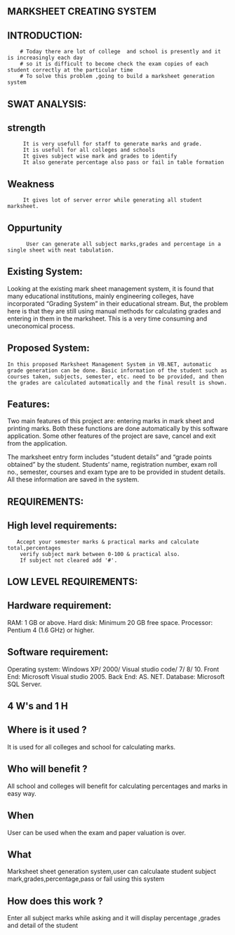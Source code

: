 ## MARKSHEET CREATING SYSTEM

## INTRODUCTION:
        # Today there are lot of college  and school is presently and it is increasingly each day 
        # so it is difficult to become check the exam copies of each student correctly at the particular time
        # To solve this problem ,going to build a marksheet generation system
        
## SWAT ANALYSIS:

## strength
         It is very usefull for staff to generate marks and grade.
         It is usefull for all colleges and schools
         It gives subject wise mark and grades to identify
         It also generate percentage also pass or fail in table formation
         
 ## Weakness
        
         It gives lot of server error while generating all student marksheet.
         
 ## Oppurtunity
 
          User can generate all subject marks,grades and percentage in a single sheet with neat tabulation.
         
 ## Existing System:

   Looking at the existing mark sheet management system, it is found that many educational institutions, mainly engineering colleges, have incorporated “Grading System” in their educational stream. But, the problem here is that they are still using manual methods for calculating grades and entering in them in the marksheet. This is a very time consuming and uneconomical process.
   
## Proposed System:

    In this proposed Marksheet Management System in VB.NET, automatic grade generation can be done. Basic information of the student such as courses taken, subjects, semester, etc. need to be provided, and then the grades are calculated automatically and the final result is shown.
    
 ## Features:
 
   Two main features of this project are: entering marks in mark sheet and printing marks. Both these functions are done automatically by this software application. Some other features of the project are save, cancel and exit from the application.

   The marksheet entry form includes “student details” and “grade points obtained” by the student. Students’ name, registration number, exam roll no., semester, courses and exam type are to be provided in student details. All these information are saved in the system.

## REQUIREMENTS:

## High level requirements:
       Accept your semester marks & practical marks and calculate total,percentages
        verify subject mark between 0-100 & practical also.
        If subject not cleared add '#'.
        
## LOW LEVEL REQUIREMENTS:

## Hardware requirement:
  RAM: 1 GB or above.
  Hard disk: Minimum 20 GB free space.
  Processor: Pentium 4 (1.6 GHz) or higher.
  
## Software requirement:
 Operating system: Windows XP/ 2000/ Visual studio code/ 7/ 8/ 10.
 Front End: Microsoft Visual studio 2005.
 Back End: AS. NET.
 Database: Microsoft SQL Server.


 ## 4 W's and 1 H

## Where is it used ?
 It is used for all colleges and school for calculating marks.
 
## Who will benefit ?
All school and colleges will benefit for calculating percentages and marks in easy way.

## When
User can be used when the exam and paper valuation is over.

## What
Marksheet sheet generation system,user can calculaate student subject mark,grades,percentage,pass or fail using this system

## How does this work ?
Enter all subject marks while asking and it will display percentage ,grades and detail of the student
